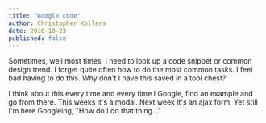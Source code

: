 ```yaml
---
title: "Google code"
author: Christopher Kollars
date: 2016-10-23
published: false
---
```


Sometimes, well most times, I need to look up a code snippet or common design trend. I forget quite often how to do the most common tasks. I feel bad having to do this. Why don't I have this saved in a tool chest?

I think about this every time and every time I Google, find an example and go from there. This weeks it's a modal. Next week it's an ajax form. Yet still I'm here Googleing, "How do I do that thing..."
